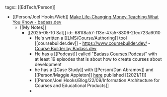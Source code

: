 tags:: [[EdTech/Person]]

- [[Person/Joel Hooks/Web]] [Make Life-Changing Money Teaching What You Know - badass.dev](https://badass.dev/)
	- [[My Notes]]
		- [[2025-05-10 Sat]]
		  id:: 681f8a57-f13e-47a5-8306-2fec723a6010
			- He's written a [[LMS/Course/Authoring]] tool [[coursebuilder.dev]] - https://www.coursebuilder.dev/ - [Course Builder by Badass.dev](https://badass.dev/course-builder)
			- He has a [[Podcast]] called "[Badass Courses Podcast](https://badass.dev/podcast/course-builders)" with at least 19 episodes that is about how to create courses about development
			- he has a [[Case Study]] with [[Person/Dan Abramov]] and [[Person/Maggie Appleton]] [here](https://badass.dev/partners/just-javascript) published [[2021/11]]
			- [[Person/Joel Hooks/Blog/22/09/Information Architecture for Courses and Educational Products]]
			-